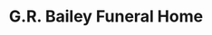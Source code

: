 ---
title: "G.R. Bailey Funeral Home"
url: /erie/g-r-bailey-funeral-home/
shop: funeral directors
---